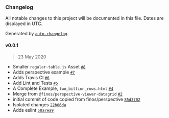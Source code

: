 ### Changelog

All notable changes to this project will be documented in this file. Dates are displayed in UTC.

Generated by [`auto-changelog`](https://github.com/CookPete/auto-changelog).

#### v0.0.1

> 23 May 2020

- Smaller `regular-table.js` Asset [`#8`](https://github.com/jpmorganchase/regular-table/pull/8)
- Adds perspective example [`#7`](https://github.com/jpmorganchase/regular-table/pull/7)
- Adds Travis CI [`#6`](https://github.com/jpmorganchase/regular-table/pull/6)
- Add Lint and Tests [`#5`](https://github.com/jpmorganchase/regular-table/pull/5)
- A Complete Example, `two_billion_rows.html` [`#4`](https://github.com/jpmorganchase/regular-table/pull/4)
- Merge from `@finos/perspective-viewer-datagrid` [`#2`](https://github.com/jpmorganchase/regular-table/pull/2)
- initial commit of code copied from finos/perspective [`85d3702`](https://github.com/jpmorganchase/regular-table/commit/85d3702940fdbcdf2004935d712077d007a8859e)
- Isolated changes [`22b86da`](https://github.com/jpmorganchase/regular-table/commit/22b86dada03fdefa5150c6e767cd98c6a03b6af5)
- Adds eslint [`50a7ea9`](https://github.com/jpmorganchase/regular-table/commit/50a7ea908d91cb969961b2bdd00262ef5c8f3229)

